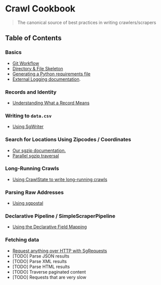 # Crawl Cookbook

> The canonical source of best practices in writing crawlers/scrapers

## Table of Contents

[//]: # '### Templates'
[//]: # '- [Experimental Live Realtime Templating Engine](./cookbook/crawly_web.md)'
[//]: # '- [Template types and uses](./cookbook/templates.md)'

### Basics

- [Git Workflow](./cookbook/git_workflow.md)
- [Directory & File Skeleton](./cookbook/dir_skeleton.md)
- [Generating a Python requirements file](./cookbook/reqfile.md)
- [External Logging documentation](https://docs.google.com/document/d/1I-1Atok4pd1RKW_ZfRzv7rMnuYTV0R_yo8QMnCSdwdE/view).

### Records and Identity

- [Understanding What a Record Means](./cookbook/records_and_id.md)

### Writing to `data.csv`

- [Using SgWriter](./cookbook/sgwriter.md)

### Search for Locations Using Zipcodes / Coordinates

- [Our sgzip documentation.](./cookbook/sgzip.md)
- [Parallel sgzip traversal](./cookbook/sgzip-par.md)

### Long-Running Crawls

- [Using CrawlState to write long-running crawls](./cookbook/pause_resume.md)

### Parsing Raw Addresses

- [Using sgpostal](./cookbook/sgpostal.md)

### Declarative Pipeline / SimpleScraperPipeline

- [Using the Declarative Field Mapping](./cookbook/declarative_pipeline.md)

### Fetching data

- [Request anything over HTTP with SgRequests](./cookbook/sgrequests.md)
- [TODO] Parse JSON results
- [TODO] Parse XML results
- [TODO] Parse HTML results
- [TODO] Traverse paginated content
- [TODO] Requests that are very slow
